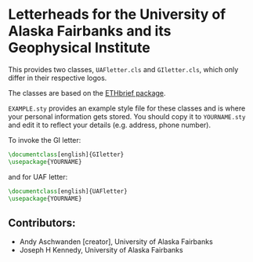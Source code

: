 Letterheads for the University of Alaska Fairbanks and its Geophysical Institute
=================================================================================

This provides two classes, `UAFletter.cls` and `GIletter.cls`, which
only differ in their respective logos. 

The classes are based on the [ETHbrief package](http://www.sg.ethz.ch/downloads/LaTeX).

`EXAMPLE.sty` provides an example style file for these classes and is 
where your personal information gets stored. You should copy it to `YOURNAME.sty` and
edit it to reflect your details (e.g. address, phone number).

To invoke the GI letter:

```latex
\documentclass[english]{GIletter}
\usepackage{YOURNAME}
```

and for UAF letter:

```latex
\documentclass[english]{UAFletter}
\usepackage{YOURNAME}
```


Contributors:
-------------
* Andy Aschwanden [creator], University of Alaska Fairbanks
* Joseph H Kennedy, University of Alaska Fairbanks

